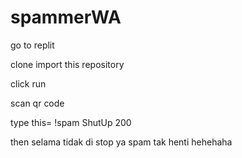 # spammerWA

go to replit

clone import this repository

click run

scan qr code

type this= !spam ShutUp 200



then selama tidak di stop ya spam tak henti hehehaha
